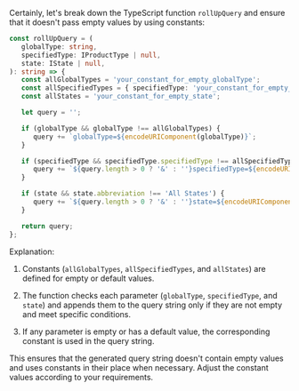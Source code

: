 Certainly, let's break down the TypeScript function `rollUpQuery` and ensure that it doesn't pass empty values by using constants:

```typescript
const rollUpQuery = (
   globalType: string,
   specifiedType: IProductType | null,
   state: IState | null,
): string => {
   const allGlobalTypes = 'your_constant_for_empty_globalType';
   const allSpecifiedTypes = { specifiedType: 'your_constant_for_empty_specifiedType' };
   const allStates = 'your_constant_for_empty_state';

   let query = '';

   if (globalType && globalType !== allGlobalTypes) {
      query += `globalType=${encodeURIComponent(globalType)}`;
   }

   if (specifiedType && specifiedType.specifiedType !== allSpecifiedTypes.specifiedType) {
      query += `${query.length > 0 ? '&' : ''}specifiedType=${encodeURIComponent(specifiedType.specifiedType)}`;
   }

   if (state && state.abbreviation !== 'All States') {
      query += `${query.length > 0 ? '&' : ''}state=${encodeURIComponent(state.abbreviation)}`;
   }

   return query;
};
```

Explanation:

1. Constants (`allGlobalTypes`, `allSpecifiedTypes`, and `allStates`) are defined for empty or default values.

2. The function checks each parameter (`globalType`, `specifiedType`, and `state`) and appends them to the query string only if they are not empty and meet specific conditions.

3. If any parameter is empty or has a default value, the corresponding constant is used in the query string.

This ensures that the generated query string doesn't contain empty values and uses constants in their place when necessary. Adjust the constant values according to your requirements.